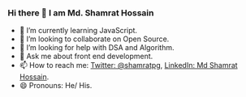 ### Hi there 👋 I am Md. Shamrat Hossain


<!-- - 🔭 I’m currently working on ... -->
- 🌱 I’m currently learning JavaScript.
- 👯 I’m looking to collaborate on Open Source.
- 🤔 I’m looking for help with DSA and Algorithm.
- 💬 Ask me about front end development.
- 📫 How to reach me: [Twitter: @shamratpg](https://twitter.com/shamratpg),  [LinkedIn: Md Shamrat Hossain](https://www.linkedin.com/in/md-shamrat-hossain/).
- 😄 Pronouns: He/ His.
<!-- - ⚡ Fun fact: ... -->

